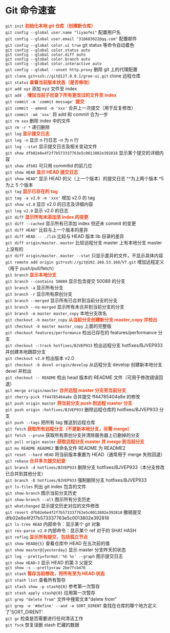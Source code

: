 # Git 命令速查

`git init` <strong style="color: #ed4014;">初始化本地 git 仓库（创建新仓库）</strong>  
`git config --global user.name "liyaofei"` 配置用户名  
`git config --global user.email "316683022@qq.com"` 配置邮件  
`git config --global color.ui true` git status 等命令自动着色  
`git config --global color.status auto`  
`git config --global color.diff auto`  
`git config --global color.branch auto`  
`git config --global color.interactive auto`  
`git config --global --unset http.proxy` 删除 git 上的代理配置  
`git clone git+ssh://git@127.0.0.1/gree-ui.git` clone 远程仓库  
`git status` <strong style="color: #ed4014;">查看当前版本状态（是否修改）</strong>  
`git add xyz` 添加 xyz 文件至 index  
`git add .` <strong style="color: #ed4014;">增加当前子目录下所有更改过的文件至 index</strong>  
`git commit -m 'commit message'` <strong style="color: #ed4014;">提交</strong>  
`git commit --amend -m 'xxx'` 合并上一次提交（用于反复修改）  
`git commit -am 'xxx'` 将 add 和 commit 合为一步  
`git rm xxx` 删除 index 中的文件  
`git rm -r *` 递归删除  
`git log` <strong style="color: #ed4014;">显示提交日志</strong>  
`git log -n` 显示 n 行日志 -n 为 n 行  
`git log --stat` 显示提交日志及相关变动文件  
`git show dfb02e6e4f2f7b573337763e5c0013802e392818` 显示某个提交的详细内容  
`git show dfb02` 可只用 commitid 的前几位  
`git show HEAD` <strong style="color: #ed4014;">显示 HEAD 提交日志</strong>  
`git show HEAD^` 显示 HEAD 的父（上一个版本）的提交日志 ^^为上两个版本 ^5 为上 5 个版本  
`git tag` <strong style="color: #ed4014;">显示已存在的 tag</strong>  
`git tag -a v2.0 -m 'xxx'` 增加 v2.0 的 tag  
`git show v2.0` 显示 v2.0 的日志及详细内容  
`git log v2.0` 显示 v2.0 的日志  
`git diff` <strong style="color: #ed4014;">显示所有未添加至 index 的变更</strong>  
`git diff --cached` 显示所有已添加 index 但还未 commit 的变更  
`git diff HEAD^` 比较与上一个版本的差异  
`git diff HEAD -- ./lib` 比较与 HEAD 版本 lib 目录的差异  
`git diff origin/master..master` 比较远程分支 master 上有本地分支 master 上没有的  
`git diff origin/master..master --stat` 只显示差异的文件，不显示具体内容  
`git remote add origin git+ssh://git@192.168.53.168/VT.git` 增加远程定义（用于 push/pull/fetch）  
`git branch` <strong style="color: #ed4014;">显示本地分支</strong>  
`git branch --contains 50089` 显示包含提交 50089 的分支  
`git branch -a` 显示所有分支  
`git branch -r` 显示所有原创分支  
`git branch --merged` 显示所有已合并到当前分支的分支  
`git branch --no-merged` 显示所有未合并到当前分支的分支  
`git branch -m master master_copy` 本地分支改名  
`git checkout -b master_copy` <strong style="color: #ed4014;">从当前分支创建新分支 master_copy 并检出</strong>  
`git checkout -b master master_copy` 上面的完整版  
`git checkout features/performance` 检出已存在的 features/performance 分支  
`git checkout --track hotfixes/BJVEP933` 检出远程分支 hotfixes/BJVEP933 并创建本地跟踪分支  
`git checkout v2.0` 检出版本 v2.0  
`git checkout -b devel origin/develop` 从远程分支 develop 创建新本地分支 devel 并检出  
`git checkout -- README` 检出 head 版本的 README 文件（可用于修改错误回退）  
`git merge origin/master` <strong style="color: #ed4014;">合并远程 master 分支至当前分支</strong>  
`git cherry-pick ff44785404a8e` 合并提交 ff44785404a8e 的修改  
`git push origin master` <strong style="color: #ed4014;">将当前分支 push 到远程 master 分支</strong>  
`git push origin :hotfixes/BJVEP933` 删除远程仓库的 hotfixes/BJVEP933 分支  
`git push --tags` 把所有 tag 推送到远程仓库  
`git fetch` <strong style="color: #ed4014;">获取所有远程分支（不更新本地分支，另需 merge）</strong>  
`git fetch --prune` 获取所有原创分支并清除服务器上已删掉的分支  
`git pull origin master` <strong style="color: #ed4014;">获取远程分支 master 并 merge 到当前分支</strong>  
`git mv README README2` 重命名文件 README 为 README2  
`git reset --hard HEAD` 将当前版本重置为 HEAD（通常用于 merge 失败回退）  
`git rebase` <strong style="color: #ed4014;">合并多次提交纪录</strong>  
`git branch -d hotfixes/BJVEP933` 删除分支 hotfixes/BJVEP933（本分支修改已合并到其他分支）  
`git branch -D hotfixes/BJVEP933` 强制删除分支 hotfixes/BJVEP933  
`git ls-files` 列出 git index 包含的文件  
`git show-branch` 图示当前分支历史  
`git show-branch --all` 图示所有分支历史  
`git whatchanged` 显示提交历史对应的文件修改  
`git revert dfb02e6e4f2f7b573337763e5c0013802e392818` 撤销提交 dfb02e6e4f2f7b573337763e5c0013802e392818  
`git ls-tree HEAD` 内部命令：显示某个 git 对象  
`git rev-parse v2.0` 内部命令：显示某个 ref 对于的 SHA1 HASH  
`git reflog` <strong style="color: #ed4014;">显示所有提交，包括孤立节点</strong>  
`git show HEAD@{5}` 查看仓库中 HEAD 在五次前的值  
`git show master@{yesterday}` 显示 master 分支昨天的状态  
`git log --pretty=format:'%h %s' --graph` 图示提交日志  
`git show HEAD~3` 显示 HEAD 的第 3 父提交  
`git show -s --pretty=raw 2be7fcb476`  
`git stash` <strong style="color: #ed4014;">暂存当前修改，将所有至为 HEAD 状态</strong>  
`git stash list` 查看所有暂存  
`git stash show -p stash@{0}` 参考第一次暂存  
`git stash apply stash@{0}` 应用第一次暂存  
`git grep "delete from"` 文件中搜索文本“delete from”  
`git grep -e '#define' --and -e SORT_DIRENT` 查找在仓库的哪个地方定义了'SORT_DIRENT'  
`git gc` 检查是否需要进行任何清洁工作  
`git fsck` 恢复误删 stash 贮藏的数据
